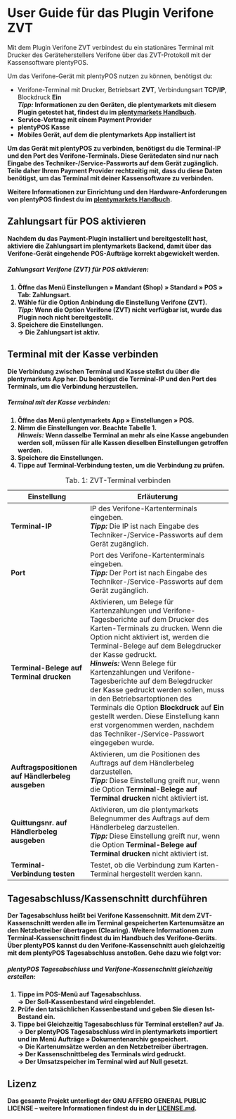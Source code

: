 # User Guide für das Plugin Verifone ZVT

Mit dem Plugin Verifone ZVT verbindest du ein stationäres Terminal mit Drucker des Geräteherstellers Verifone über das ZVT-Protokoll mit der Kassensoftware plentyPOS.

Um das Verifone-Gerät mit plentyPOS nutzen zu können, benötigst du:

* Verifone-Terminal mit Drucker, Betriebsart **ZVT**, Verbindungsart **TCP/IP**, Blockdruck **Ein** <br />
    <b><i>Tipp:</i><b> Informationen zu den Geräten, die plentymarkets mit diesem Plugin getestet hat, findest du im [plentymarkets Handbuch](https://knowledge.plentymarkets.com/app/installation#400).
* Service-Vertrag mit einem Payment Provider
* plentyPOS Kasse
* Mobiles Gerät, auf dem die plentymarkets App installiert ist

<div class="alert alert-warning" role="alert">
    Um das Gerät mit plentyPOS zu verbinden, benötigst du die <b>Terminal-IP</b> und den <b>Port</b> des Verifone-Terminals. Diese Gerätedaten sind nur nach Eingabe des Techniker-/Service-Passworts auf dem Gerät zugänglich. Teile daher Ihrem Payment Provider rechtzeitig mit, dass du diese Daten benötigst, um das Terminal mit deiner Kassensoftware zu verbinden.
</div>

Weitere Informationen zur Einrichtung und den Hardware-Anforderungen von plentyPOS findest du im [plentymarkets Handbuch](https://knowledge.plentymarkets.com/pos/pos-einrichten).

<div class="container-toc"></div>

## Zahlungsart für POS aktivieren

Nachdem du das Payment-Plugin installiert und bereitgestellt hast, aktiviere die Zahlungsart im plentymarkets Backend, damit über das Verifone-Gerät eingehende POS-Aufträge korrekt abgewickelt werden.

##### Zahlungsart Verifone (ZVT) für POS aktivieren:

1. Öffne das Menü **Einstellungen » Mandant (Shop) » Standard » POS » Tab: Zahlungsart**.
2. Wähle für die Option **Anbindung** die Einstellung **Verifone (ZVT)**.<br />
    <b><i>Tipp:</i></b> Wenn die Option **Verifone (ZVT)** nicht verfügbar ist, wurde das Plugin noch nicht bereitgestellt.
3. **Speichere** die Einstellungen.<br />
→ Die Zahlungsart ist aktiv.

## Terminal mit der Kasse verbinden

Die Verbindung zwischen Terminal und Kasse stellst du über die plentymarkets App her. Du benötigst die Terminal-IP und den Port des Terminals, um die Verbindung herzustellen.

##### Terminal mit der Kasse verbinden:

1. Öffne das Menü **plentymarkets App » Einstellungen » POS**.
2. Nimm die Einstellungen vor. Beachte Tabelle 1. <br />
    <b><i>Hinweis:</i></b> Wenn dasselbe Terminal an mehr als eine Kasse angebunden werden soll, müssen für alle Kassen dieselben Einstellungen getroffen werden.
3. **Speichere** die Einstellungen.
4. Tippe auf **Terminal-Verbindung testen**, um die Verbindung zu prüfen.

<table>
<caption>Tab. 1: ZVT-Terminal verbinden</caption>
<thead>
<th>Einstellung</th>
<th>Erläuterung</th>
</thead>
<tbody>
<tr>
<td><b>Terminal-IP</b></td>
<td>IP des Verifone-Kartenterminals eingeben. <br />
<b><i>Tipp:</i></b> Die IP ist nach Eingabe des Techniker-/Service-Passworts auf dem Gerät zugänglich.</td>
</tr>
<tr>
<td><b>Port</b></td>
<td>Port des Verifone-Kartenterminals eingeben.<br />
<b><i>Tipp:</i></b> Der Port ist nach Eingabe des Techniker-/Service-Passworts auf dem Gerät zugänglich.</td>
</tr>
<tr>
<td><b>Terminal-Belege auf Terminal drucken</b></td>
<td>Aktivieren, um Belege für Kartenzahlungen und Verifone-Tagesberichte auf dem Drucker des Karten-Terminals zu drucken. Wenn die Option nicht aktiviert ist, werden die Terminal-Belege auf dem Belegdrucker der Kasse gedruckt. <br />
<b><i>Hinweis:</i></b> Wenn Belege für Kartenzahlungen und Verifone-Tagesberichte auf dem Belegdrucker der Kasse gedruckt werden sollen, muss in den Betriebsartoptionen des Terminals die Option <b>Blockdruck</b> auf <b>Ein</b> gestellt werden. Diese Einstellung kann erst vorgenommen werden, nachdem das Techniker-/Service-Passwort eingegeben wurde.</td>
</tr>
<tr>
<td><b>Auftragspositionen auf Händlerbeleg ausgeben</b></td>
<td>Aktivieren, um die Positionen des Auftrags auf dem Händlerbeleg darzustellen.<br />
<b><i>Tipp:</i></b> Diese Einstellung greift nur, wenn die Option <b>Terminal-Belege auf Terminal drucken</b> nicht aktiviert ist.</td>
</tr>
<tr>
<td><b>Quittungsnr. auf Händlerbeleg ausgeben</b></td>
<td>Aktivieren, um die plentymarkets Belegnummer des Auftrags auf dem Händlerbeleg darzustellen.<br />
<b><i>Tipp:</i></b> Diese Einstellung greift nur, wenn die Option <b>Terminal-Belege auf Terminal drucken</b> nicht aktiviert ist.</td>
</tr>
<tr>
<td><b>Terminal-Verbindung testen</b></td>
<td>Testet, ob die Verbindung zum Karten-Terminal hergestellt werden kann.</td>
</tr>
</tbody>
</table>

## Tagesabschluss/Kassenschnitt durchführen

Der Tagesabschluss heißt bei Verifone Kassenschnitt. Mit dem ZVT-Kassenschnitt werden alle im Terminal gespeicherten Kartenumsätze an den Netzbetreiber übertragen (Clearing). Weitere Informationen zum Terminal-Kassenschnitt findest du im Handbuch des Verifone-Geräts. Über plentyPOS kannst du den Verifone-Kassenschnitt auch gleichzeitig mit dem plentyPOS Tagesabschluss anstoßen. Gehe dazu wie folgt vor:

##### plentyPOS Tagesabschluss und Verifone-Kassenschnitt gleichzeitig erstellen:

1. Tippe im POS-Menü auf **Tagesabschluss**. <br />
→ Der Soll-Kassenbestand wird eingeblendet.
2. Prüfe den tatsächlichen Kassenbestand und geben Sie diesen Ist-Bestand ein.
3. Tippe bei **Gleichzeitig Tagesabschluss für Terminal erstellen?** auf **Ja**. <br />
→ Der plentyPOS Tagesabschluss wird in plentymarkets importiert und im Menü **Aufträge » Dokumentenarchiv** gespeichert. <br />
→ Die Kartenumsätze werden an den Netzbetreiber übertragen. <br />
→ Der Kassenschnittbeleg des Terminals wird gedruckt. <br />
→ Der Umsatzspeicher im Terminal wird auf Null gesetzt.

## Lizenz

Das gesamte Projekt unterliegt der GNU AFFERO GENERAL PUBLIC LICENSE – weitere Informationen findest du in der [LICENSE.md](https://github.com/plentymarkets/plugin-etsy/blob/master/LICENSE.md).
